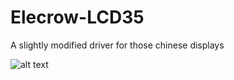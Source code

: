 # Elecrow-LCD35

A slightly modified driver for those chinese displays

![alt text](http://omdqe.com/images/xpt2046.jpg)

